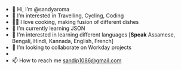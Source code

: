 - 👋 Hi, I’m @sandyaroma
- 👀 I’m interested in Travelling, Cycling, Coding
- 👨‍🍳 I love cooking, making fusion of different dishes
- 🌱 I’m currently learning JSON
- 👅 I'm interested in learning different languages [**Speak** Assamese, Bengali, Hindi, Kannada, English, French]
- 💞️ I’m looking to collaborate on Workday projects
- 
- 📫 How to reach me sandip1086@gmail.com

<!---
sandyaroma/sandyaroma is a ✨ special ✨ repository because its `README.md` (this file) appears on your GitHub profile.
You can click the Preview link to take a look at your changes.
--->
